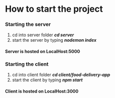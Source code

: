 # How to start the project # 

### Starting the server ###
1. cd into server folder ***cd server***
2. start the server by typing ***nodemon index***

#### Server is hosted on LocalHost:5000

### Starting the client ###
1. cd into client folder ***cd client/food-delivery-app***
2. start the client by typing ***npm start***

#### Client is hosted on LocalHost:3000
